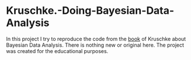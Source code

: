 # Kruschke.-Doing-Bayesian-Data-Analysis

In this project I try to reproduce the code from the [book](https://sites.google.com/site/doingbayesiandataanalysis/) of Kruschke about Bayesian Data Analysis. 
There is nothing new or original here. 
The project was created for the educational purposes. 
